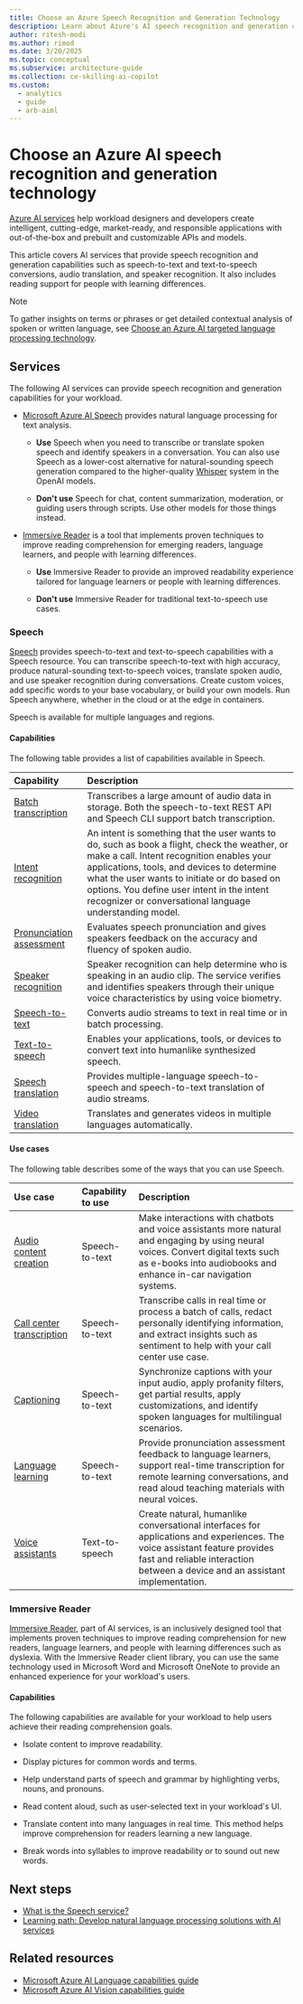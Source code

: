 ```yaml
---
title: Choose an Azure Speech Recognition and Generation Technology
description: Learn about Azure's AI speech recognition and generation capabilities, such as speech-to-text, speech translation, and text-to-speech.
author: ritesh-modi
ms.author: rimod
ms.date: 3/20/2025
ms.topic: conceptual
ms.subservice: architecture-guide
ms.collection: ce-skilling-ai-copilot
ms.custom:
  - analytics
  - guide
  - arb-aiml
---
```


# Choose an Azure AI speech recognition and generation technology

[Azure AI services](/azure/ai-services/what-are-ai-services) help workload designers and developers create intelligent, cutting-edge, market-ready, and responsible applications with out-of-the-box and prebuilt and customizable APIs and models.

This article covers AI services that provide speech recognition and generation capabilities such as speech-to-text and text-to-speech conversions, audio translation, and speaker recognition. It also includes reading support for people with learning differences.

> [!NOTE]
> To gather insights on terms or phrases or get detailed contextual analysis of spoken or written language, see [Choose an Azure AI targeted language processing technology](targeted-language-processing.md).

## Services

The following AI services can provide speech recognition and generation capabilities for your workload.

- [Microsoft Azure AI Speech](#speech) provides natural language processing for text analysis.

  - **Use** Speech when you need to transcribe or translate spoken speech and identify speakers in a conversation. You can also use Speech as a lower-cost alternative for natural-sounding speech generation compared to the higher-quality [Whisper](/azure/ai-services/openai/concepts/models) system in the OpenAI models.

  - **Don't use** Speech for chat, content summarization, moderation, or guiding users through scripts. Use other models for those things instead.

- [Immersive Reader](#immersive-reader) is a tool that implements proven techniques to improve reading comprehension for emerging readers, language learners, and people with learning differences.

  - **Use** Immersive Reader to provide an improved readability experience tailored for language learners or people with learning differences.

  - **Don't use** Immersive Reader for traditional text-to-speech use cases.

### Speech

[Speech](/azure/ai-services/speech-service/overview) provides speech-to-text and text-to-speech capabilities with a Speech resource. You can transcribe speech-to-text with high accuracy, produce natural-sounding text-to-speech voices, translate spoken audio, and use speaker recognition during conversations. Create custom voices, add specific words to your base vocabulary, or build your own models. Run Speech anywhere, whether in the cloud or at the edge in containers.

Speech is available for multiple languages and regions.

#### Capabilities

The following table provides a list of capabilities available in Speech.

| Capability | Description |
|:----------|:-------------|
| [Batch transcription](/azure/ai-services/speech-service/batch-transcription) | Transcribes a large amount of audio data in storage. Both the speech-to-text REST API and Speech CLI support batch transcription. |
| [Intent recognition](/azure/ai-services/speech-service/intent-recognition) | An intent is something that the user wants to do, such as book a flight, check the weather, or make a call. Intent recognition enables your applications, tools, and devices to determine what the user wants to initiate or do based on options. You define user intent in the intent recognizer or conversational language understanding model. |
| [Pronunciation assessment](/azure/ai-services/speech-service/how-to-pronunciation-assessment) | Evaluates speech pronunciation and gives speakers feedback on the accuracy and fluency of spoken audio. |
| [Speaker recognition](/azure/ai-services/speech-service/speaker-recognition-overview) | Speaker recognition can help determine who is speaking in an audio clip. The service verifies and identifies speakers through their unique voice characteristics by using voice biometry. |
| [Speech-to-text](/azure/ai-services/speech-service/speech-to-text) |Converts audio streams to text in real time or in batch processing. |
| [Text-to-speech](/azure/ai-services/speech-service/text-to-speech) | Enables your applications, tools, or devices to convert text into humanlike synthesized speech. |
| [Speech translation](/azure/ai-services/speech-service/speech-translation) | Provides multiple-language speech-to-speech and speech-to-text translation of audio streams. |
| [Video translation](/azure/ai-services/speech-service/video-translation-overview) | Translates and generates videos in multiple languages automatically. |

#### Use cases

The following table describes some of the ways that you can use Speech.

| Use case | Capability to use | Description |
|:----------|:-----------------|:---------------|
| [Audio content creation](/azure/ai-services/speech-service/text-to-speech#more-about-neural-text-to-speech-features) | Speech-to-text | Make interactions with chatbots and voice assistants more natural and engaging by using neural voices. Convert digital texts such as e-books into audiobooks and enhance in-car navigation systems. |
| [Call center transcription](/azure/ai-services/speech-service/call-center-overview) | Speech-to-text | Transcribe calls in real time or process a batch of calls, redact personally identifying information, and extract insights such as sentiment to help with your call center use case.|
| [Captioning](/azure/ai-services/speech-service/captioning-concepts) | Speech-to-text | Synchronize captions with your input audio, apply profanity filters, get partial results, apply customizations, and identify spoken languages for multilingual scenarios. |
| [Language learning](/azure/ai-services/speech-service/language-learning-overview) | Speech-to-text| Provide pronunciation assessment feedback to language learners, support real-time transcription for remote learning conversations, and read aloud teaching materials with neural voices. |
| [Voice assistants](/azure/ai-services/speech-service/voice-assistants)| Text-to-speech | Create natural, humanlike conversational interfaces for applications and experiences. The voice assistant feature provides fast and reliable interaction between a device and an assistant implementation. |

### Immersive Reader

[Immersive Reader](https://www.onenote.com/learningtools), part of AI services, is an inclusively designed tool that implements proven techniques to improve reading comprehension for new readers, language learners, and people with learning differences such as dyslexia. With the Immersive Reader client library, you can use the same technology used in Microsoft Word and Microsoft OneNote to provide an enhanced experience for your workload's users.

#### Capabilities

The following capabilities are available for your workload to help users achieve their reading comprehension goals.

- Isolate content to improve readability.

- Display pictures for common words and terms.

- Help understand parts of speech and grammar by highlighting verbs, nouns, and pronouns.

- Read content aloud, such as user-selected text in your workload's UI.

- Translate content into many languages in real time. This method helps improve comprehension for readers learning a new language.

- Break words into syllables to improve readability or to sound out new words.

## Next steps

- [What is the Speech service?](/azure/ai-services/speech-service/overview)
- [Learning path: Develop natural language processing solutions with AI services](/training/paths/develop-language-solutions-azure-ai/)

## Related resources

- [Microsoft Azure AI Language capabilities guide](targeted-language-processing.md)
- [Microsoft Azure AI Vision capabilities guide](image-video-processing.md)
